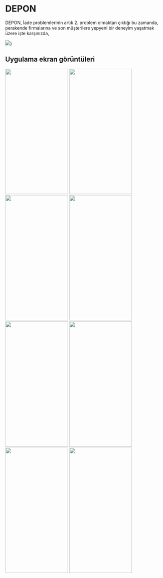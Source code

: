 # DEPON

DEPON, İade problemlerinin artık 2. problem olmaktan çıktığı bu zamanda, perakende firmalarına ve son müşterilere yepyeni bir deneyim yaşatmak üzere işte karşınızda,

![](https://user-images.githubusercontent.com/58215634/168593635-c2d5de89-d492-41e7-a021-2ab46c762754.png))


## Uygulama ekran görüntüleri

<img src="https://user-images.githubusercontent.com/58215634/168595880-d9865432-49cb-48fe-ae4e-94660f64fdb7.png" width="200" height="400">
<img src="https://user-images.githubusercontent.com/58215634/168595886-abd895fe-f838-499b-8960-96546ad3fff5.png" width="200" height="400">
<img src="https://user-images.githubusercontent.com/58215634/168595889-bbadc751-0b44-44da-bb7a-eeebf87e0fae.png" width="200" height="400">
<img src="https://user-images.githubusercontent.com/58215634/168595884-94a9ca51-3cc6-4da1-84ec-a02b02acb736.png" width="200" height="400">
<img src="https://user-images.githubusercontent.com/58215634/168595883-0a878f58-fbc6-4f79-935b-6493dacf26dd.png" width="200" height="400">
<img src="https://user-images.githubusercontent.com/58215634/168595873-d498f184-ae15-4bd0-838a-9fdca4343467.png" width="200" height="400">
<img src="https://user-images.githubusercontent.com/58215634/168595887-369d23d0-2d6d-40ea-b3ad-49a3c0d00024.png" width="200" height="400">
<img src="https://user-images.githubusercontent.com/58215634/168595891-66fa1a9e-0983-4cec-93a8-d70175e1dcc6.png" width="200" height="400">











